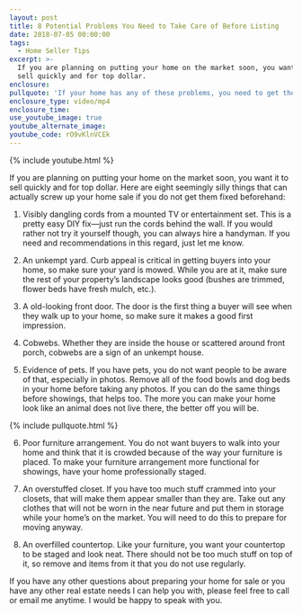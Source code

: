 ```yaml
---
layout: post
title: 8 Potential Problems You Need to Take Care of Before Listing
date: 2018-07-05 00:00:00
tags:
  - Home Seller Tips
excerpt: >-
  If you are planning on putting your home on the market soon, you want it to
  sell quickly and for top dollar.
enclosure:
pullquote: 'If your home has any of these problems, you need to get them fixed.'
enclosure_type: video/mp4
enclosure_time:
use_youtube_image: true
youtube_alternate_image:
youtube_code: rO9vKlnVCEk
---
```


{% include youtube.html %}

If you are planning on putting your home on the market soon, you want it to sell quickly and for top dollar. Here are eight seemingly silly things that can actually screw up your home sale if you do not get them fixed beforehand:

1. Visibly dangling cords from a mounted TV or entertainment set. This is a pretty easy DIY fix—just run the cords behind the wall. If you would rather not try it yourself though, you can always hire a handyman. If you need and recommendations in this regard, just let me know.

2. An unkempt yard. Curb appeal is critical in getting buyers into your home, so make sure your yard is mowed. While you are at it, make sure the rest of your property’s landscape looks good (bushes are trimmed, flower beds have fresh mulch, etc.).

3. A old-looking front door. The door is the first thing a buyer will see when they walk up to your home, so make sure it makes a good first impression.

4. Cobwebs. Whether they are inside the house or scattered around front porch, cobwebs are a sign of an unkempt house.

5. Evidence of pets. If you have pets, you do not want people to be aware of that, especially in photos. Remove all of the food bowls and dog beds in your home before taking any photos. If you can do the same things before showings, that helps too. The more you can make your home look like an animal does not live there, the better off you will be.

{% include pullquote.html %}

6. Poor furniture arrangement. You do not want buyers to walk into your home and think that it is crowded because of the way your furniture is placed. To make your furniture arrangement more functional for showings, have your home professionally staged.

7. An overstuffed closet. If you have too much stuff crammed into your closets, that will make them appear smaller than they are. Take out any clothes that will not be worn in the near future and put them in storage while your home’s on the market. You will need to do this to prepare for moving anyway.

8. An overfilled countertop. Like your furniture, you want your countertop to be staged and look neat. There should not be too much stuff on top of it, so remove and items from it that you do not use regularly.

If you have any other questions about preparing your home for sale or you have any other real estate needs I can help you with, please feel free to call or email me anytime. I would be happy to speak with you.

&nbsp;